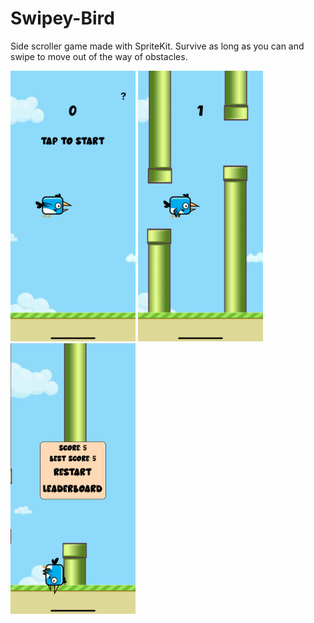 # Swipey-Bird
Side scroller game made with SpriteKit. Survive as long as you can and swipe to move out of the way of obstacles.


<img src="readme_images/1.png" width="200" > <img src="readme_images/2.png" width="200" > <img src="readme_images/3.png" width="200" >
